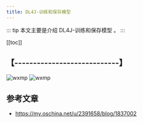 ```yaml
---
title: DL4J-训练和保存模型
---
```


::: tip
本文主要是介绍 DL4J-训练和保存模型 。
:::

[[toc]]

## 【----------------------------】
<img class= "zoom-custom-imgs" :src="$withBase('/assets/img/bigdata/intro/intro-1.png')" alt="wxmp">
<img class= "zoom-custom-imgs" :src="$withBase('/assets/img/bigdata/techintro/intro-1.png')" alt="wxmp">


## 参考文章
* https://my.oschina.net/u/2391658/blog/1837002